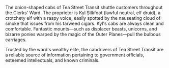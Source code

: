 The onion-shaped cabs of Tea Street Transit shuttle customers throughout the Clerks' Ward. The proprietor is Kyl Silkfoot (lawful neutral, elf druid), a crotchety elf with a raspy voice, easily spotted by the nauseating cloud of smoke that issues from his tarweed cigars. Kyl's cabs are always clean and comfortable. Fantastic mounts—such as displacer beasts, unicorns, and bizarre ponies warped by the magic of the Outer Planes—pull the bulbous carriages.

Trusted by the ward's wealthy elite, the cabdrivers of Tea Street Transit are a reliable source of information pertaining to government officials, esteemed intellectuals, and known criminals.